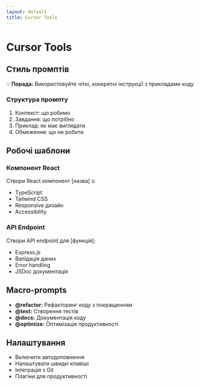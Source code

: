 ```yaml
---
layout: default
title: Cursor Tools
---
```


# Cursor Tools

## Стиль промптів

💡 **Порада:** Використовуйте чіткі, конкретні інструкції з прикладами коду

### Структура промпту
1. Контекст: що робимо
2. Завдання: що потрібно
3. Приклад: як має виглядати
4. Обмеження: що не робити

## Робочі шаблони

### Компонент React
Створи React компонент [назва] з:
- TypeScript
- Tailwind CSS
- Responsive дизайн
- Accessibility

### API Endpoint
Створи API endpoint для [функція]:
- Express.js
- Валідація даних
- Error handling
- JSDoc документація

## Macro-prompts
- **@refactor:** Рефакторинг коду з покращенням
- **@test:** Створення тестів
- **@docs:** Документація коду
- **@optimize:** Оптимізація продуктивності

## Налаштування
- Включити автодоповнення
- Налаштувати швидкі клавіші
- Інтеграція з Git
- Плагіни для продуктивності
